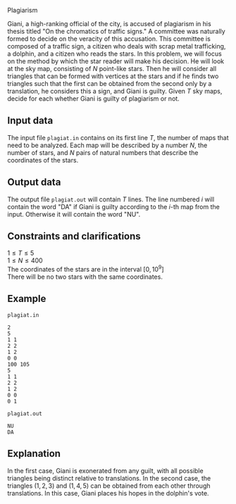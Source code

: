 Plagiarism

Giani, a high-ranking official of the city, is accused of plagiarism in his thesis titled "On the chromatics of traffic signs." A committee was naturally formed to decide on the veracity of this accusation. This committee is composed of a traffic sign, a citizen who deals with scrap metal trafficking, a dolphin, and a citizen who reads the stars. In this problem, we will focus on the method by which the star reader will make his decision. He will look at the sky map, consisting of $N$ point-like stars. Then he will consider all triangles that can be formed with vertices at the stars and if he finds two triangles such that the first can be obtained from the second only by a translation, he considers this a sign, and Giani is guilty. Given $T$ sky maps, decide for each whether Giani is guilty of plagiarism or not. 

## Input data

The input file `plagiat.in` contains on its first line $T$, the number of maps that need to be analyzed. Each map will be described by a number $N$, the number of stars, and $N$ pairs of natural numbers that describe the coordinates of the stars. 

## Output data

The output file `plagiat.out` will contain $T$ lines. The line numbered $i$ will contain the word "DA" if Giani is guilty according to the $i$-th map from the input. Otherwise it will contain the word "NU". 

## Constraints and clarifications

$1 \leq T \leq 5$  
$1 \leq N \leq 400$  
The coordinates of the stars are in the interval $[0, 10^9]$  
There will be no two stars with the same coordinates. 

## Example

`plagiat.in`

```
2
5
1 1
2 2
1 2
0 0
100 105
5
1 1
2 2
1 2
0 0
0 1
```

`plagiat.out`

```
NU
DA
```

## Explanation

In the first case, Giani is exonerated from any guilt, with all possible triangles being distinct relative to translations. In the second case, the triangles $(1, 2, 3)$ and $(1, 4, 5)$ can be obtained from each other through translations. In this case, Giani places his hopes in the dolphin's vote.